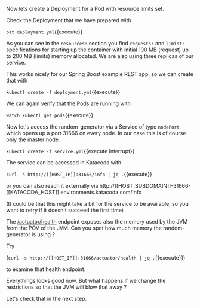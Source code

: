 
Now lets create a Deployment for a Pod with resource limits set.

Check the Deployment that we have prepared with

`bat deployment.yml`{{execute}}

As you can see in the `resources:` section you find `requests:` and `limist:` specifications for starting up the container with initial 100 MB (request) up to 200 MB (limits) memory allocated. We are also using three replicas of our service.

This works nicely for our Spring Boost example REST app, so we can create that with

`kubectl create -f deployment.yml`{{execute}}

We can again verify that the Pods are running with

`watch kubectl get pods`{{execute}}

Now let's access the random-generator via a Service of type `nodePort`, which opens up a port 31666 on every node. In our case this is of course only the master node.

`kubectl create -f service.yml`{{execute interrupt}}

The service can be accessed in Katacoda with

`curl -s http://[[HOST_IP]]:31666/info | jq .`{{execute}}

or you can also reach it externally via http://[[HOST_SUBDOMAIN]]-31666-[[KATACODA_HOST]].environments.katacoda.com/info

(It could be that this might take a bit for the service to be available, so you want to retry if it doesn't succeed the first time)

The [/actuator/health](http://[[HOST_SUBDOMAIN]]-31666-[[KATACODA_HOST]].environments.katacoda.com//actuator/health) endpoint exposes also the memory used by the JVM from the POV of the JVM. Can you spot how much memory the random-generator is using ?

Try

(`curl -s http://[[HOST_IP]]:31666/actuator/health | jq .`{{execute}})

to examine that health endpoint.

Everythings looks good now. But what happens if we change the restrictions so that the JVM will blow that away ?

Let's check that in the next step.

